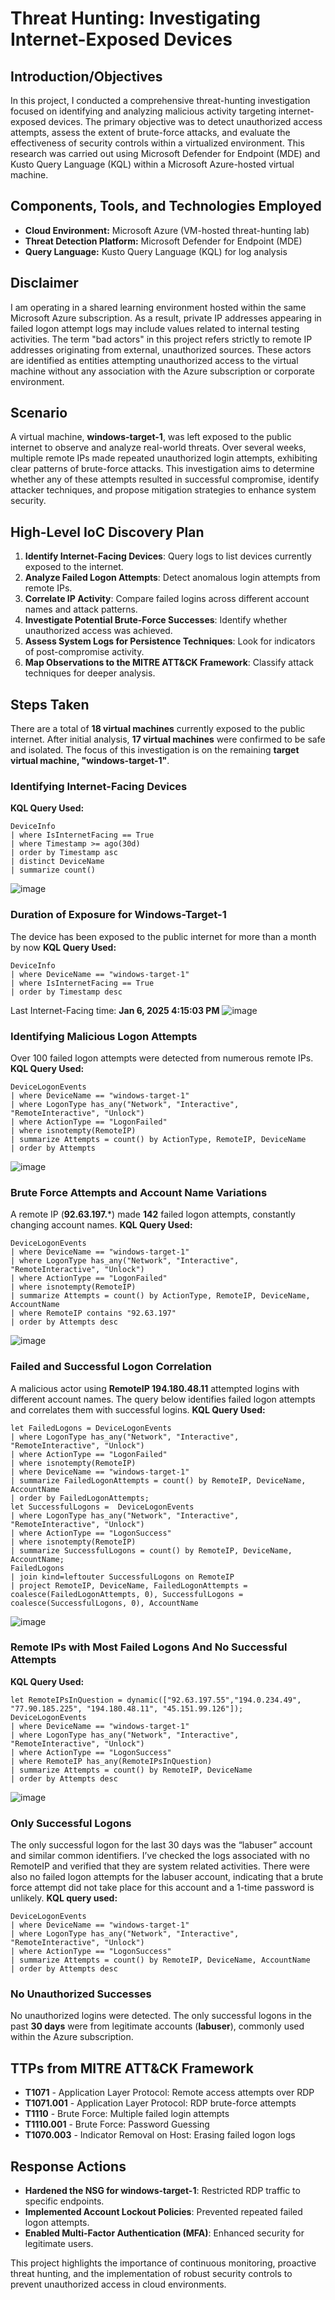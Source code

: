 # Threat Hunting: Investigating Internet-Exposed Devices

## Introduction/Objectives
In this project, I conducted a comprehensive threat-hunting investigation focused on identifying and analyzing malicious activity targeting internet-exposed devices. The primary objective was to detect unauthorized access attempts, assess the extent of brute-force attacks, and evaluate the effectiveness of security controls within a virtualized environment. This research was carried out using Microsoft Defender for Endpoint (MDE) and Kusto Query Language (KQL) within a Microsoft Azure-hosted virtual machine.

## Components, Tools, and Technologies Employed
- **Cloud Environment:** Microsoft Azure (VM-hosted threat-hunting lab)
- **Threat Detection Platform:** Microsoft Defender for Endpoint (MDE)
- **Query Language:** Kusto Query Language (KQL) for log analysis

## Disclaimer
I am operating in a shared learning environment hosted within the same Microsoft Azure subscription. As a result, private IP addresses appearing in failed logon attempt logs may include values related to internal testing activities. The term "bad actors" in this project refers strictly to remote IP addresses originating from external, unauthorized sources. These actors are identified as entities attempting unauthorized access to the virtual machine without any association with the Azure subscription or corporate environment.

## Scenario
A virtual machine, **windows-target-1**, was left exposed to the public internet to observe and analyze real-world threats. Over several weeks, multiple remote IPs made repeated unauthorized login attempts, exhibiting clear patterns of brute-force attacks. This investigation aims to determine whether any of these attempts resulted in successful compromise, identify attacker techniques, and propose mitigation strategies to enhance system security.

## High-Level IoC Discovery Plan
1. **Identify Internet-Facing Devices**: Query logs to list devices currently exposed to the internet.
2. **Analyze Failed Logon Attempts**: Detect anomalous login attempts from remote IPs.
3. **Correlate IP Activity**: Compare failed logins across different account names and attack patterns.
4. **Investigate Potential Brute-Force Successes**: Identify whether unauthorized access was achieved.
5. **Assess System Logs for Persistence Techniques**: Look for indicators of post-compromise activity.
6. **Map Observations to the MITRE ATT&CK Framework**: Classify attack techniques for deeper analysis.

## Steps Taken
There are a total of **18 virtual machines** currently exposed to the public internet. After initial analysis, **17 virtual machines** were confirmed to be safe and isolated. The focus of this investigation is on the remaining **target virtual machine, "windows-target-1"**.

### Identifying Internet-Facing Devices
**KQL Query Used:**
```kql
DeviceInfo
| where IsInternetFacing == True
| where Timestamp >= ago(30d)
| order by Timestamp asc
| distinct DeviceName
| summarize count()
```
![image](https://github.com/user-attachments/assets/ec5b1368-e46f-4289-9c6d-fdbf40942b20)


### Duration of Exposure for Windows-Target-1
The device has been exposed to the public internet for more than a month by now
**KQL Query Used:**
```kql
DeviceInfo
| where DeviceName == "windows-target-1"
| where IsInternetFacing == True
| order by Timestamp desc
```
Last Internet-Facing time: **Jan 6, 2025 4:15:03 PM**
![image](https://github.com/user-attachments/assets/80c7a551-d4ba-42c8-a0cb-c2ae4a0a7595)

### Identifying Malicious Logon Attempts
Over 100 failed logon attempts were detected from numerous remote IPs.
**KQL Query Used:**
```kql
DeviceLogonEvents
| where DeviceName == "windows-target-1"
| where LogonType has_any("Network", "Interactive", "RemoteInteractive", "Unlock")
| where ActionType == "LogonFailed"
| where isnotempty(RemoteIP)
| summarize Attempts = count() by ActionType, RemoteIP, DeviceName
| order by Attempts
```
![image](https://github.com/user-attachments/assets/a8f263cb-2443-4698-800d-5e04a05bc4fa)


### Brute Force Attempts and Account Name Variations
A remote IP (**92.63.197.***) made **142** failed logon attempts, constantly changing account names.
**KQL Query Used:**
```kql
DeviceLogonEvents
| where DeviceName == "windows-target-1"
| where LogonType has_any("Network", "Interactive", "RemoteInteractive", "Unlock")
| where ActionType == "LogonFailed"
| where isnotempty(RemoteIP)
| summarize Attempts = count() by ActionType, RemoteIP, DeviceName, AccountName
| where RemoteIP contains "92.63.197"
| order by Attempts desc
```
![image](https://github.com/user-attachments/assets/c326f1a3-7824-42b9-a6a6-097fdfd957e8)

### Failed and Successful Logon Correlation
A malicious actor using **RemoteIP 194.180.48.11** attempted logins with different account names. The query below identifies failed logon attempts and correlates them with successful logins.
**KQL Query Used:**
```kql
let FailedLogons = DeviceLogonEvents
| where LogonType has_any("Network", "Interactive", "RemoteInteractive", "Unlock")
| where ActionType == "LogonFailed"
| where isnotempty(RemoteIP)
| where DeviceName == "windows-target-1"
| summarize FailedLogonAttempts = count() by RemoteIP, DeviceName, AccountName
| order by FailedLogonAttempts;
let SuccessfulLogons =  DeviceLogonEvents
| where LogonType has_any("Network", "Interactive", "RemoteInteractive", "Unlock")
| where ActionType == "LogonSuccess"
| where isnotempty(RemoteIP)
| summarize SuccessfulLogons = count() by RemoteIP, DeviceName, AccountName;
FailedLogons
| join kind=leftouter SuccessfulLogons on RemoteIP
| project RemoteIP, DeviceName, FailedLogonAttempts = coalesce(FailedLogonAttempts, 0), SuccessfulLogons = coalesce(SuccessfulLogons, 0), AccountName
```
![image](https://github.com/user-attachments/assets/6cd5a1e9-f421-464d-948e-3316fed7a8f5)


### Remote IPs with Most Failed Logons And No Successful Attempts
**KQL Query Used:**
```kql
let RemoteIPsInQuestion = dynamic(["92.63.197.55","194.0.234.49", "77.90.185.225", "194.180.48.11", "45.151.99.126"]);
DeviceLogonEvents
| where DeviceName == "windows-target-1"
| where LogonType has_any("Network", "Interactive", "RemoteInteractive", "Unlock")
| where ActionType == "LogonSuccess"
| where RemoteIP has_any(RemoteIPsInQuestion)
| summarize Attempts = count() by RemoteIP, DeviceName
| order by Attempts desc
```
![image](https://github.com/user-attachments/assets/960e3c95-32c2-447a-9f83-44de31c62054)

### Only Successful Logons 
The only successful logon for the last 30 days was the “labuser” account and similar common identifiers. I’ve checked the logs associated with no RemoteIP and verified that they are system related activities. There were also no failed logon attempts for the labuser account, indicating that a brute force attempt did not take place for this account and a 1-time password is unlikely.
**KQL query used:**
```kql
DeviceLogonEvents
| where DeviceName == "windows-target-1"
| where LogonType has_any("Network", "Interactive", "RemoteInteractive", "Unlock")
| where ActionType == "LogonSuccess"
| summarize Attempts = count() by RemoteIP, DeviceName, AccountName
| order by Attempts desc
```

### No Unauthorized Successes
No unauthorized logins were detected. The only successful logons in the past **30 days** were from legitimate accounts (**labuser**), commonly used within the Azure subscription.

## TTPs from MITRE ATT&CK Framework
- **T1071** - Application Layer Protocol: Remote access attempts over RDP
- **T1071.001** - Application Layer Protocol: RDP brute-force attempts
- **T1110** - Brute Force: Multiple failed login attempts
- **T1110.001** - Brute Force: Password Guessing
- **T1070.003** - Indicator Removal on Host: Erasing failed logon logs

## Response Actions
- **Hardened the NSG for windows-target-1**: Restricted RDP traffic to specific endpoints.
- **Implemented Account Lockout Policies**: Prevented repeated failed logon attempts.
- **Enabled Multi-Factor Authentication (MFA)**: Enhanced security for legitimate users.

This project highlights the importance of continuous monitoring, proactive threat hunting, and the implementation of robust security controls to prevent unauthorized access in cloud environments.

